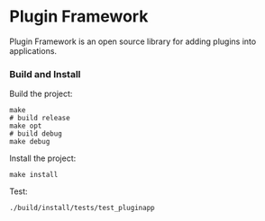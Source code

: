 # Plugin Framework

Plugin Framework is an open source library for adding plugins into applications.

### Build and Install

Build the project:
  ```
  make
  # build release
  make opt
  # build debug
  make debug
  ```

Install the project:
  ```
  make install
  ```

Test:

  ```
  ./build/install/tests/test_pluginapp
  ```
